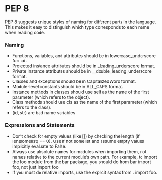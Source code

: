 # PEP 8

PEP 8 suggests unique styles of naming for different parts in the language. This makes it easy to distinguish which type corresponds to each name when reading code.

### Naming

- Functions, variables, and attributes should be in lowercase_underscore format.
- Protected instance attributes should be in \_leading_underscore format.
- Private instance attributes should be in \_\_double_leading_underscore format.
- Classes and exceptions should be in CapitalizedWord format.
- Module-level constants should be in ALL_CAPS format.
- Instance methods in classes should use self as the name of the first parameter (which refers to the object).
- Class methods should use cls as the name of the first parameter (which refers to the class).
- (id, str) are bad name variables

### Expressions and Statements

- Don’t check for empty values (like []) by checking the length (if len(somelist) == 0). Use if not somelist and assume empty values implicitly evaluate to False.
- Always use absolute names for modules when importing them, not names relative to the current module’s own path. For example, to import the foo module from the bar package, you should do from bar import foo, not just import foo
- If you must do relative imports, use the explicit syntax from . import foo.
